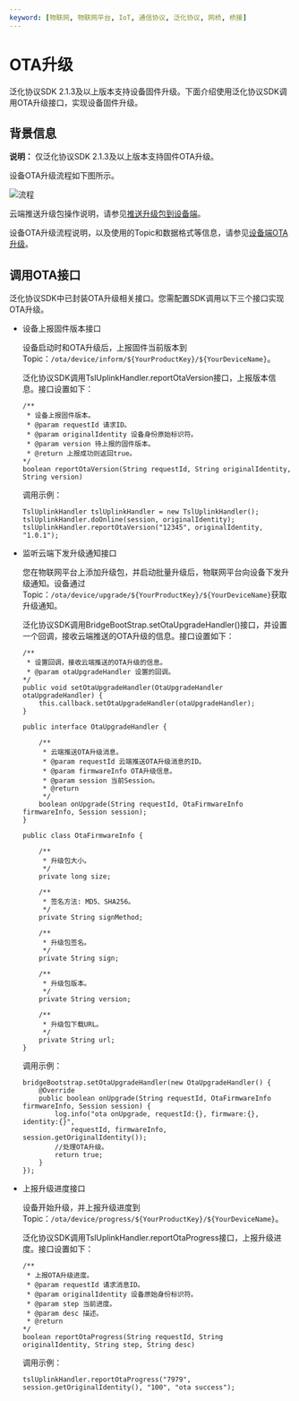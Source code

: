 ```yaml
---
keyword: [物联网, 物联网平台, IoT, 通信协议, 泛化协议, 网桥, 桥接]
---
```


# OTA升级

泛化协议SDK 2.1.3及以上版本支持设备固件升级。下面介绍使用泛化协议SDK调用OTA升级接口，实现设备固件升级。

## 背景信息

**说明：** 仅泛化协议SDK 2.1.3及以上版本支持固件OTA升级。

设备OTA升级流程如下图所示。

![流程](https://static-aliyun-doc.oss-cn-hangzhou.aliyuncs.com/assets/img/zh-CN/3049232061/p172100.jpg)

云端推送升级包操作说明，请参见[推送升级包到设备端](/cn.zh-CN/监控运维/固件升级/推送升级包到设备端.md)。

设备OTA升级流程说明，以及使用的Topic和数据格式等信息，请参见[设备端OTA升级](/cn.zh-CN/监控运维/固件升级/设备端OTA升级.md)。

## 调用OTA接口

泛化协议SDK中已封装OTA升级相关接口。您需配置SDK调用以下三个接口实现OTA升级。

-   设备上报固件版本接口

    设备启动时和OTA升级后，上报固件当前版本到Topic：`/ota/device/inform/${YourProductKey}/${YourDeviceName}`。

    泛化协议SDK调用TslUplinkHandler.reportOtaVersion接口，上报版本信息。接口设置如下：

    ```
    /**
     * 设备上报固件版本。
     * @param requestId 请求ID。
     * @param originalIdentity 设备身份原始标识符。
     * @param version 待上报的固件版本。
     * @return 上报成功则返回true。
    */
    boolean reportOtaVersion(String requestId, String originalIdentity, String version)
    ```

    调用示例：

    ```
    TslUplinkHandler tslUplinkHandler = new TslUplinkHandler();
    tslUplinkHandler.doOnline(session, originalIdentity);
    tslUplinkHandler.reportOtaVersion("12345", originalIdentity, "1.0.1");
    ```

-   监听云端下发升级通知接口

    您在物联网平台上添加升级包，并启动批量升级后，物联网平台向设备下发升级通知。设备通过Topic：`/ota/device/upgrade/${YourProductKey}/${YourDeviceName}`获取升级通知。

    泛化协议SDK调用BridgeBootStrap.setOtaUpgradeHandler\(\)接口，并设置一个回调，接收云端推送的OTA升级的信息。接口设置如下：

    ```
    /**
     * 设置回调，接收云端推送的OTA升级的信息。
     * @param otaUpgradeHandler 设置的回调。
    */
    public void setOtaUpgradeHandler(OtaUpgradeHandler otaUpgradeHandler) {
        this.callback.setOtaUpgradeHandler(otaUpgradeHandler);
    }
    
    public interface OtaUpgradeHandler {
    
        /**
         * 云端推送OTA升级消息。
         * @param requestId 云端推送OTA升级消息的ID。
         * @param firmwareInfo OTA升级信息。
         * @param session 当前Session。
         * @return
         */
        boolean onUpgrade(String requestId, OtaFirmwareInfo firmwareInfo, Session session);
    }
    
    public class OtaFirmwareInfo {
    
        /**
         * 升级包大小。
         */
        private long size;
    
        /**
         * 签名方法: MD5、SHA256。
         */
        private String signMethod;
    
        /**
         * 升级包签名。
         */
        private String sign;
    
        /**
         * 升级包版本。
         */
        private String version;
    
        /**
         * 升级包下载URL。
         */
        private String url;
    }
    ```

    调用示例：

    ```
    bridgeBootstrap.setOtaUpgradeHandler(new OtaUpgradeHandler() {
        @Override
        public boolean onUpgrade(String requestId, OtaFirmwareInfo firmwareInfo, Session session) {
            log.info("ota onUpgrade, requestId:{}, firmware:{}, identity:{}",
                requestId, firmwareInfo, session.getOriginalIdentity());
            //处理OTA升级。
            return true;
        }
    });
    ```

-   上报升级进度接口

    设备开始升级，并上报升级进度到Topic：`/ota/device/progress/${YourProductKey}/${YourDeviceName}`。

    泛化协议SDK调用TslUplinkHandler.reportOtaProgress接口，上报升级进度。接口设置如下：

    ```
    /**
     * 上报OTA升级进度。
     * @param requestId 请求消息ID。
     * @param originalIdentity 设备原始身份标识符。
     * @param step 当前进度。
     * @param desc 描述。
     * @return
    */
    boolean reportOtaProgress(String requestId, String originalIdentity, String step, String desc)
    ```

    调用示例：

    ```
    tslUplinkHandler.reportOtaProgress("7979", session.getOriginalIdentity(), "100", "ota success");
    ```


